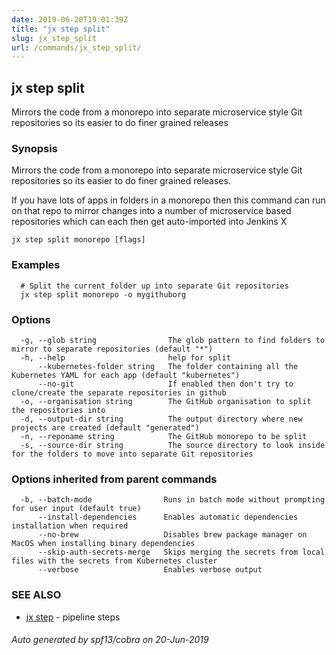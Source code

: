 ```yaml
---
date: 2019-06-20T19:01:39Z
title: "jx step split"
slug: jx_step_split
url: /commands/jx_step_split/
---
```

## jx step split

Mirrors the code from a monorepo into separate microservice style Git repositories so its easier to do finer grained releases

### Synopsis

Mirrors the code from a monorepo into separate microservice style Git repositories so its easier to do finer grained releases. 

If you have lots of apps in folders in a monorepo then this command can run on that repo to mirror changes into a number of microservice based repositories which can each then get auto-imported into Jenkins X

```
jx step split monorepo [flags]
```

### Examples

```
  # Split the current folder up into separate Git repositories
  jx step split monorepo -o mygithuborg
```

### Options

```
  -g, --glob string                The glob pattern to find folders to mirror to separate repositories (default "*")
  -h, --help                       help for split
      --kubernetes-folder string   The folder containing all the Kubernetes YAML for each app (default "kubernetes")
      --no-git                     If enabled then don't try to clone/create the separate repositories in github
  -o, --organisation string        The GitHub organisation to split the repositories into
  -d, --output-dir string          The output directory where new projects are created (default "generated")
  -n, --reponame string            The GitHub monorepo to be split
  -s, --source-dir string          The source directory to look inside for the folders to move into separate Git repositories
```

### Options inherited from parent commands

```
  -b, --batch-mode                Runs in batch mode without prompting for user input (default true)
      --install-dependencies      Enables automatic dependencies installation when required
      --no-brew                   Disables brew package manager on MacOS when installing binary dependencies
      --skip-auth-secrets-merge   Skips merging the secrets from local files with the secrets from Kubernetes cluster
      --verbose                   Enables verbose output
```

### SEE ALSO

* [jx step](/commands/jx_step/)	 - pipeline steps

###### Auto generated by spf13/cobra on 20-Jun-2019

